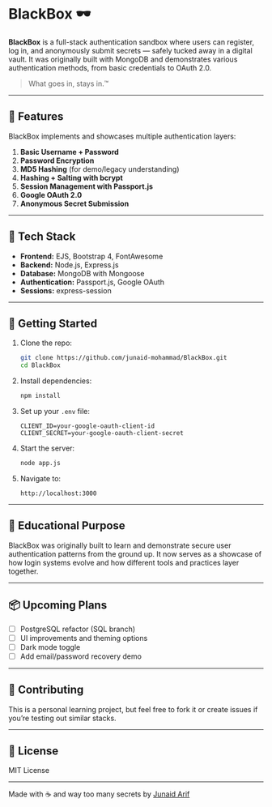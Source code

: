 # BlackBox 🕶️

**BlackBox** is a full-stack authentication sandbox where users can register, log in, and anonymously submit secrets — safely tucked away in a digital vault. It was originally built with MongoDB and demonstrates various authentication methods, from basic credentials to OAuth 2.0.

> What goes in, stays in.™

---

## 🔐 Features

BlackBox implements and showcases multiple authentication layers:

1. **Basic Username + Password**
2. **Password Encryption**
3. **MD5 Hashing** (for demo/legacy understanding)
4. **Hashing + Salting with bcrypt**
5. **Session Management with Passport.js**
6. **Google OAuth 2.0**
7. **Anonymous Secret Submission**

---

## 🧱 Tech Stack

- **Frontend:** EJS, Bootstrap 4, FontAwesome
- **Backend:** Node.js, Express.js
- **Database:** MongoDB with Mongoose
- **Authentication:** Passport.js, Google OAuth
- **Sessions:** express-session

---

## 🚀 Getting Started

1. Clone the repo:

   ```bash
   git clone https://github.com/junaid-mohammad/BlackBox.git
   cd BlackBox
   ```

2. Install dependencies:

   ```bash
   npm install
   ```

3. Set up your `.env` file:

   ```env
   CLIENT_ID=your-google-oauth-client-id
   CLIENT_SECRET=your-google-oauth-client-secret
   ```

4. Start the server:

   ```bash
   node app.js
   ```

5. Navigate to:

   ```
   http://localhost:3000
   ```

---

## 🧪 Educational Purpose

BlackBox was originally built to learn and demonstrate secure user authentication patterns from the ground up. It now serves as a showcase of how login systems evolve and how different tools and practices layer together.

---

## 📦 Upcoming Plans

- [ ] PostgreSQL refactor (SQL branch)
- [ ] UI improvements and theming options
- [ ] Dark mode toggle
- [ ] Add email/password recovery demo

---

## 🤝 Contributing

This is a personal learning project, but feel free to fork it or create issues if you’re testing out similar stacks.

---

## 📄 License

MIT License

---

Made with ☕ and way too many secrets by [Junaid Arif](https://github.com/junaid-mohammad)
